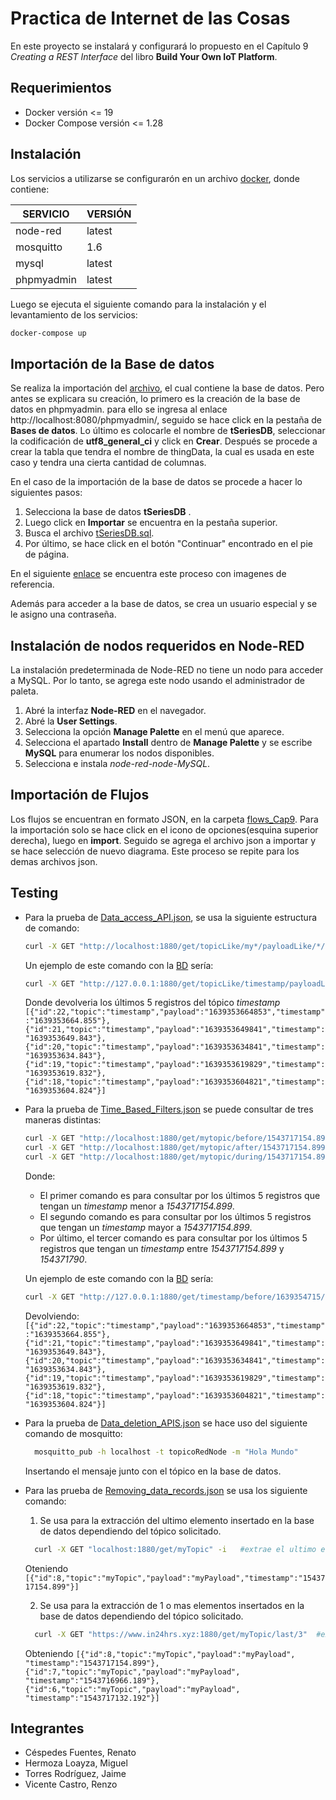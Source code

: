 # Practica de Internet de las Cosas
En este proyecto se instalará y configurará lo propuesto en el Capítulo 9 *Creating a REST Interface* del libro **Build Your Own IoT Platform**.
## Requerimientos
- Docker versión <= 19
- Docker Compose versión <= 1.28

## Instalación

Los servicios a utilizarse se configurarón en un archivo [docker](docker-compose.yml), donde contiene:

| SERVICIO| VERSIÓN|
| ----- | ---- |
| node-red | latest|
| mosquitto| 1.6|
| mysql| latest|
| phpmyadmin| latest|

Luego se ejecuta el siguiente comando para la instalación y el levantamiento de los servicios:
```bash
docker-compose up
```

## Importación de la Base de datos
Se realiza la importación del [archivo](base_de_datos/tSeriesDB.sql), el cual contiene la base de datos. Pero antes se explicara su creación, lo primero es la creación de la base de datos en phpmyadmin. para ello se ingresa al enlace http://localhost:8080/phpmyadmin/, seguido se hace click en la pestaña de **Bases de datos**. Lo último es colocarle el nombre de **tSeriesDB**, seleccionar la codificación de **utf8_general_ci** y click en **Crear**. Después se procede a crear la tabla que tendra el nombre de thingData, la cual es usada en este caso y tendra una cierta cantidad de columnas.

En el caso de la importación de la base de datos se procede a hacer lo siguientes pasos:
1. Selecciona la base de datos **tSeriesDB** .
2. Luego click en **Importar** se encuentra en la pestaña superior.
3. Busca el archivo [tSeriesDB.sql](base_de_datos/tSeriesDB.sql).
4. Por último, se hace click en el botón "Continuar" encontrado en el pie de página.

En el siguiente [enlace](https://help.wnpower.com/hc/es/articles/360043459551-Importar-tu-base-de-datos-MySQL-desde-un-archivo-SQL-en-phpMyAdmin) se encuentra este proceso con imagenes de referencia.

Además para acceder a la base de datos, se crea un usuario especial y se le asigno una contraseña.

## Instalación de nodos requeridos en Node-RED

La instalación predeterminada de Node-RED no tiene un nodo para acceder a MySQL. Por lo tanto, se agrega este nodo usando el administrador de paleta.

1. Abré la interfaz **Node-RED** en el navegador.
2. Abré la **User Settings**.
3. Selecciona la opción **Manage Palette** en el menú que aparece. 
4. Selecciona el apartado **Install** dentro de **Manage Palette** y se escribe **MySQL** para enumerar los nodos disponibles. 
5. Selecciona e instala *node-red-node-MySQL*.

## Importación de Flujos
Los flujos se encuentran en  formato JSON, en la carpeta [flows_Cap9](flows_Cap9).
Para la importación solo se hace click en el icono de opciones(esquina superior derecha), luego en **import**. Seguido se agrega el archivo json a importar y se hace selección de nuevo diagrama. Este proceso se repite para los demas archivos json.

## Testing
* Para la prueba de [Data_access_API.json](flows_Cap9/Data_access_API.json), se usa la siguiente estructura de comando:

  ```bash
  curl -X GET "http://localhost:1880/get/topicLike/my*/payloadLike/*/last/5"
  ```
  Un ejemplo de este comando con la [BD](base_de_datos/tSeriesDB.sql) sería:
  ```bash
  curl -X GET "http://127.0.0.1:1880/get/topicLike/timestamp/payloadLike/*/last/5"
  ```
  Donde devolveria los últimos 5 registros del tópico *timestamp*
  ```[{"id":22,"topic":"timestamp","payload":"1639353664853","timestamp":"1639353664.855"},{"id":21,"topic":"timestamp","payload":"1639353649841","timestamp":"1639353649.843"},{"id":20,"topic":"timestamp","payload":"1639353634841","timestamp":"1639353634.843"},{"id":19,"topic":"timestamp","payload":"1639353619829","timestamp":"1639353619.832"},{"id":18,"topic":"timestamp","payload":"1639353604821","timestamp":"1639353604.824"}] ```
  
* Para la prueba de [Time_Based_Filters.json](flows_Cap9/Time_Based_Filters.json) se puede consultar de tres maneras distintas:

  ```bash
  curl -X GET "http://localhost:1880/get/mytopic/before/1543717154.899/last/5"
  curl -X GET "http://localhost:1880/get/mytopic/after/1543717154.899/last/5"
  curl -X GET "http://localhost:1880/get/mytopic/during/1543717154.899/154371790/last/5"
  ```
  Donde:
    - El primer comando es para consultar por los últimos 5 registros que tengan un *timestamp* menor a *1543717154.899*.
    - El segundo comando es para consultar por los últimos 5 registros que tengan un *timestamp* mayor a *1543717154.899*.
    - Por último, el tercer comando es para consultar por los últimos 5 registros que tengan un *timestamp* entre *1543717154.899* y *154371790*.
  
   Un ejemplo de este comando con la [BD](base_de_datos/tSeriesDB.sql) sería:
  ```bash
  curl -X GET "http://127.0.0.1:1880/get/timestamp/before/1639354715/last/5"
  ```
  Devolviendo:
  ```[{"id":22,"topic":"timestamp","payload":"1639353664853","timestamp":"1639353664.855"},{"id":21,"topic":"timestamp","payload":"1639353649841","timestamp":"1639353649.843"},{"id":20,"topic":"timestamp","payload":"1639353634841","timestamp":"1639353634.843"},{"id":19,"topic":"timestamp","payload":"1639353619829","timestamp":"1639353619.832"},{"id":18,"topic":"timestamp","payload":"1639353604821","timestamp":"1639353604.824"}]```

* Para la prueba de [Data_deletion_APIS.json](flows_Cap9/Data_deletion_APIS.json) se hace uso del siguiente comando de mosquitto:

  ```bash
    mosquitto_pub -h localhost -t topicoRedNode -m "Hola Mundo"
  ```
  Insertando el mensaje junto con el tópico en la base de datos.

* Para las prueba de [Removing_data_records.json](flows_Cap9/Removing_data_records.json) se usa los siguiente comando:

    1. Se usa para la extracción del ultimo elemento insertado en la base de datos dependiendo del tópico solicitado.

    ```bash
      curl -X GET "localhost:1880/get/myTopic" -i   #extrae el ultimo elemento insertado del tópico mytopic
    ```

    Oteniendo ```[{"id":8,"topic":"myTopic","payload":"myPayload","timestamp":"1543717154.899"}]```

    2. Se usa para la extracción de 1 o mas elementos insertados en la base de datos dependiendo del tópico solicitado.

    ```bash
      curl -X GET "https://www.in24hrs.xyz:1880/get/myTopic/last/3"  #extrae los 3 ultimos elementos insertados del tópico mytopic
    ```
    Obteniendo ```[{"id":8,"topic":"myTopic","payload":"myPayload", "timestamp":"1543717154.899"}, {"id":7,"topic":"myTopic","payload":"myPayload",
    "timestamp":"1543716966.189"}, {"id":6,"topic":"myTopic","payload":"myPayload", "timestamp":"1543717132.192"}] ```

## Integrantes

- Céspedes Fuentes, Renato
- Hermoza Loayza, Miguel
- Torres Rodríguez, Jaime
- Vicente Castro, Renzo

